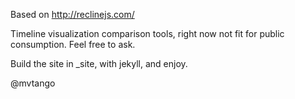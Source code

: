 Based on http://reclinejs.com/

Timeline visualization comparison tools, right now not fit for public consumption. Feel free to ask.

Build the site in _site, with jekyll, and enjoy. 

@mvtango


